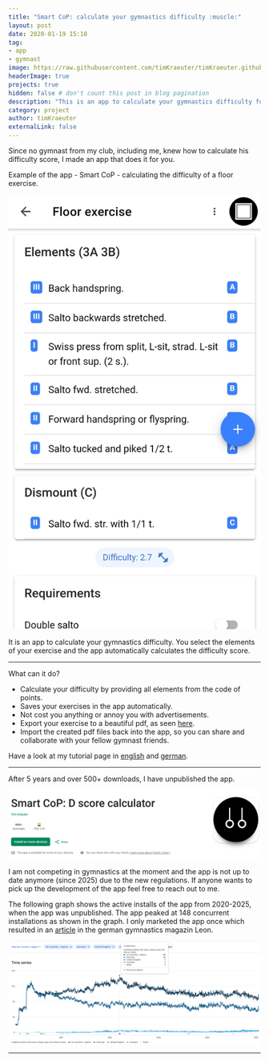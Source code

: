 ```yaml
---
title: "Smart CoP: calculate your gymnastics difficulty :muscle:"
layout: post
date: 2020-01-19 15:10
tag:
- app
- gymnast
image: https://raw.githubusercontent.com/timKraeuter/timKraeuter.github.io/master/assets/images/autoD_icon_dark.png
headerImage: true
projects: true
hidden: false # don't count this post in blog pagination
description: "This is an app to calculate your gymnastics difficulty for all the gymnasts out there."
category: project
author: timKraeuter
externalLink: false
---
```


Since no gymnast from my club, including me, knew how to calculate his difficulty score, I made an app that does it for you.

Example of the app - Smart CoP - calculating the difficulty of a floor exercise.

![Screenshot](https://raw.githubusercontent.com/timKraeuter/timKraeuter.github.io/master/assets/images/screenshot.jpg)

It is an app to calculate your gymnastics difficulty. You select the elements of your exercise and the app automatically calculates the difficulty score.


---

What can it do?

- Calculate your difficulty by providing all elements from the code of points.
- Saves your exercises in the app automatically.
- Not cost you anything or annoy you with advertisements.
- Export your exercise to a beautiful pdf, as seen [here](https://drive.google.com/open?id=1vzjhyJnCMgtyz4uOayX06g2zH5qw2dRP).
- Import the created pdf files back into the app, so you can share and collaborate with your fellow gymnast friends.

Have a look at my tutorial page in [english](https://timkraeuter.github.io/SmartCoP-tutorial-en/) and [german](https://timkraeuter.github.io/SmartCoP-tutorial-de/).

---

After 5 years and over 500+ downloads, I have unpublished the app.

![Overview of the App showing downloads](https://raw.githubusercontent.com/timKraeuter/timKraeuter.github.io/master/assets/images/smartCoP/playStore.png)

I am not competing in gymnastics at the moment and the app is not up to date anymore (since 2025) due to the new regulations.
If anyone wants to pick up the development of the app feel free to reach out to me.

The following graph shows the active installs of the app from 2020-2025, when the app was unpublished.
The app peaked at 148 concurrent installations as shown in the graph.
I only marketed the app once which resulted in an [article](https://raw.githubusercontent.com/timKraeuter/timKraeuter.github.io/master/assets/images/smartCoP/LEON_article.pdf) in the german gymnastics magazin Leon.

![History of the install base across the last 5 years.](https://raw.githubusercontent.com/timKraeuter/timKraeuter.github.io/master/assets/images/smartCoP/installs.png)

---
